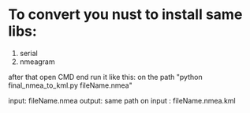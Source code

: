 # To convert you nust to install same libs:
1. serial
2. nmeagram 

after that open CMD end run it like this:
on the path
"python final_nmea_to_kml.py fileName.nmea"

input:
fileName.nmea
output:
same path on input : fileName.nmea.kml

